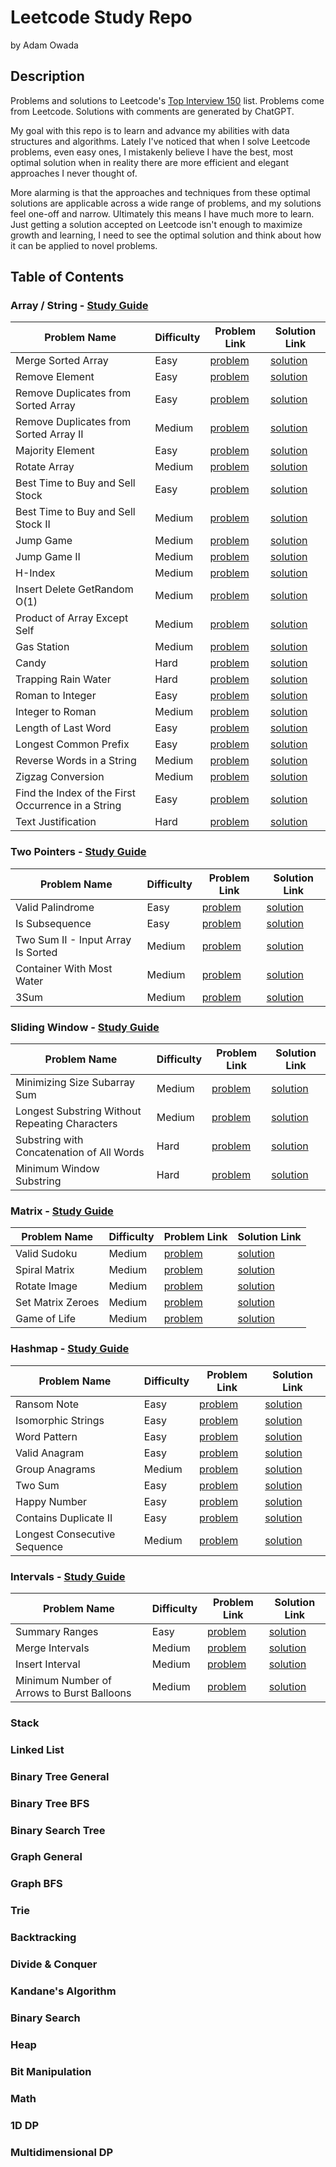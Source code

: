 # Leetcode Study Repo

by Adam Owada

## Description

Problems and solutions to Leetcode's [Top Interview 150](https://leetcode.com/studyplan/top-interview-150/) list. Problems come from Leetcode. Solutions with comments are generated by ChatGPT.

My goal with this repo is to learn and advance my abilities with data structures and algorithms. Lately I've noticed that when I solve Leetcode problems, even easy ones, I mistakenly believe I have the best, most optimal solution when in reality there are more efficient and elegant approaches I never thought of.

More alarming is that the approaches and techniques from these optimal solutions are applicable across a wide range of problems, and my solutions feel one-off and narrow. Ultimately this means I have much more to learn. Just getting a solution accepted on Leetcode isn't enough to maximize growth and learning, I need to see the optimal solution and think about how it can be applied to novel problems.

## Table of Contents

### Array / String - [Study Guide](array-string/study-guide.md)

| Problem Name                                     | Difficulty | Problem Link                                                         | Solution Link                                                        |
|--------------------------------------------------|------------|----------------------------------------------------------------------|----------------------------------------------------------------------|
| Merge Sorted Array                               | Easy       | [problem](array-string/merge-sorted-array/problem.md)                | [solution](array-string/merge-sorted-array/solution.md)              |
| Remove Element                                   | Easy       | [problem](array-string/remove-element/problem.md)                    | [solution](array-string/remove-element/solution.md)                  |
| Remove Duplicates from Sorted Array              | Easy       | [problem](array-string/remove-duplicates-from-sorted-array/problem.md) | [solution](array-string/remove-duplicates-from-sorted-array/solution.md) |
| Remove Duplicates from Sorted Array II           | Medium     | [problem](array-string/remove-duplicates-from-sorted-array-ii/problem.md)| [solution](array-string/remove-duplicates-from-sorted-array-ii/solution.md) |
| Majority Element                                 | Easy       | [problem](array-string/majority-element/problem.md)                  | [solution](array-string/majority-element/solution.md)                |
| Rotate Array                                     | Medium     | [problem](array-string/rotate-array/problem.md)                      | [solution](array-string/rotate-array/solution.md)                    |
| Best Time to Buy and Sell Stock                  | Easy       | [problem](array-string/best-time-to-buy-and-sell-stock/problem.md)     | [solution](array-string/best-time-to-buy-and-sell-stock/solution.md)   |
| Best Time to Buy and Sell Stock II               | Medium     | [problem](array-string/best-time-to-buy-and-sell-stock-ii/problem.md)   | [solution](array-string/best-time-to-buy-and-sell-stock-ii/solution.md) |
| Jump Game                                        | Medium     | [problem](array-string/jump-game/problem.md)                         | [solution](array-string/jump-game/solution.md)                       |
| Jump Game II                                     | Medium     | [problem](array-string/jump-game-ii/problem.md)                        | [solution](array-string/jump-game-ii/solution.md)                      |
| H-Index                                          | Medium     | [problem](array-string/h-index/problem.md)                           | [solution](array-string/h-index/solution.md)                         |
| Insert Delete GetRandom O(1)                     | Medium     | [problem](array-string/insert-delete-getrandom-o1/problem.md)          | [solution](array-string/insert-delete-getrandom-o1/solution.md)        |
| Product of Array Except Self                     | Medium     | [problem](array-string/product-of-array-except-self/problem.md)        | [solution](array-string/product-of-array-except-self/solution.md)      |
| Gas Station                                      | Medium     | [problem](array-string/gas-station/problem.md)                       | [solution](array-string/gas-station/solution.md)                      |
| Candy                                            | Hard       | [problem](array-string/candy/problem.md)                             | [solution](array-string/candy/solution.md)                           |
| Trapping Rain Water                              | Hard       | [problem](array-string/trapping-rain-water/problem.md)                 | [solution](array-string/trapping-rain-water/solution.md)               |
| Roman to Integer                                 | Easy       | [problem](array-string/roman-to-integer/problem.md)                    | [solution](array-string/roman-to-integer/solution.md)                  |
| Integer to Roman                                 | Medium     | [problem](array-string/integer-to-roman/problem.md)                    | [solution](array-string/integer-to-roman/solution.md)                  |
| Length of Last Word                              | Easy       | [problem](array-string/length-of-last-word/problem.md)                 | [solution](array-string/length-of-last-word/solution.md)               |
| Longest Common Prefix                            | Easy       | [problem](array-string/longest-common-prefix/problem.md)               | [solution](array-string/longest-common-prefix/solution.md)             |
| Reverse Words in a String                        | Medium     | [problem](array-string/reverse-words-in-a-string/problem.md)           | [solution](array-string/reverse-words-in-a-string/solution.md)         |
| Zigzag Conversion                                | Medium     | [problem](array-string/zigzag-conversion/problem.md)                   | [solution](array-string/zigzag-conversion/solution.md)                 |
| Find the Index of the First Occurrence in a String | Easy      | [problem](array-string/find-the-index-of-the-first-occurrence-in-a-string/problem.md) | [solution](array-string/find-the-index-of-the-first-occurrence-in-a-string/solution.md) |
| Text Justification                               | Hard       | [problem](array-string/text-justification/problem.md)                  | [solution](array-string/text-justification/solution.md)                |

### Two Pointers - [Study Guide](two-pointers/study-guide.md)

| Problem Name                                   | Difficulty | Problem Link                                                            | Solution Link                                                           |
|------------------------------------------------|------------|-------------------------------------------------------------------------|-------------------------------------------------------------------------|
| Valid Palindrome                               | Easy       | [problem](two-pointers/valid-palindrome/problem.md)                     | [solution](two-pointers/valid-palindrome/solution.md)                   |
| Is Subsequence                                 | Easy       | [problem](two-pointers/is-subsequence/problem.md)                       | [solution](two-pointers/is-subsequence/solution.md)                     |
| Two Sum II - Input Array Is Sorted             | Medium     | [problem](two-pointers/two-sum-ii-input-array-is-sorted/problem.md)       | [solution](two-pointers/two-sum-ii-input-array-is-sorted/solution.md)     |
| Container With Most Water                      | Medium     | [problem](two-pointers/container-with-most-water/problem.md)            | [solution](two-pointers/container-with-most-water/solution.md)          |
| 3Sum                                           | Medium     | [problem](two-pointers/3sum/problem.md)                                 | [solution](two-pointers/3sum/solution.md)                               |

### Sliding Window - [Study Guide](sliding-window/study-guide.md)

| Problem Name                                      | Difficulty | Problem Link                                                                    | Solution Link                                                                   |
|---------------------------------------------------|------------|---------------------------------------------------------------------------------|---------------------------------------------------------------------------------|
| Minimizing Size Subarray Sum                      | Medium     | [problem](sliding-window/minimizing-size-subarray-sum/problem.md)                | [solution](sliding-window/minimizing-size-subarray-sum/solution.md)               |
| Longest Substring Without Repeating Characters    | Medium     | [problem](sliding-window/longest-substring-without-repeating-characters/problem.md)| [solution](sliding-window/longest-substring-without-repeating-characters/solution.md)|
| Substring with Concatenation of All Words         | Hard       | [problem](sliding-window/substring-with-concatenation-of-all-words/problem.md)     | [solution](sliding-window/substring-with-concatenation-of-all-words/solution.md)     |
| Minimum Window Substring                          | Hard       | [problem](sliding-window/minimum-window-substring/problem.md)                    | [solution](sliding-window/minimum-window-substring/solution.md)                   |

### Matrix - [Study Guide](matrix/study-guide.md)

| Problem Name               | Difficulty | Problem Link                                                    | Solution Link                                                   |
|----------------------------|------------|-----------------------------------------------------------------|-----------------------------------------------------------------|
| Valid Sudoku               | Medium     | [problem](matrix/valid-sudoku/problem.md)                       | [solution](matrix/valid-sudoku/solution.md)                     |
| Spiral Matrix              | Medium     | [problem](matrix/spiral-matrix/problem.md)                      | [solution](matrix/spiral-matrix/solution.md)                    |
| Rotate Image               | Medium     | [problem](matrix/rotate-image/problem.md)                       | [solution](matrix/rotate-image/solution.md)                     |
| Set Matrix Zeroes          | Medium     | [problem](matrix/set-matrix-zeroes/problem.md)                  | [solution](matrix/set-matrix-zeroes/solution.md)                |
| Game of Life               | Medium     | [problem](matrix/game-of-life/problem.md)                       | [solution](matrix/game-of-life/solution.md)                     |

### Hashmap - [Study Guide](hashmap/study-guide.md)

| Problem Name                   | Difficulty | Problem Link                                                       | Solution Link                                                       |
|--------------------------------|------------|--------------------------------------------------------------------|---------------------------------------------------------------------|
| Ransom Note                    | Easy       | [problem](hashmap/ransom-note/problem.md)                          | [solution](hashmap/ransom-note/solution.md)                         |
| Isomorphic Strings             | Easy       | [problem](hashmap/isomorphic-strings/problem.md)                   | [solution](hashmap/isomorphic-strings/solution.md)                  |
| Word Pattern                   | Easy       | [problem](hashmap/word-pattern/problem.md)                         | [solution](hashmap/word-pattern/solution.md)                        |
| Valid Anagram                  | Easy       | [problem](hashmap/valid-anagram/problem.md)                        | [solution](hashmap/valid-anagram/solution.md)                       |
| Group Anagrams                 | Medium     | [problem](hashmap/group-anagrams/problem.md)                       | [solution](hashmap/group-anagrams/solution.md)                      |
| Two Sum                        | Easy       | [problem](hashmap/two-sum/problem.md)                              | [solution](hashmap/two-sum/solution.md)                             |
| Happy Number                   | Easy       | [problem](hashmap/happy-number/problem.md)                         | [solution](hashmap/happy-number/solution.md)                        |
| Contains Duplicate II          | Easy       | [problem](hashmap/contains-duplicate-ii/problem.md)                | [solution](hashmap/contains-duplicate-ii/solution.md)               |
| Longest Consecutive Sequence   | Medium     | [problem](hashmap/longest-consecutive-sequence/problem.md)           | [solution](hashmap/longest-consecutive-sequence/solution.md)          |

### Intervals - [Study Guide](intervals/study-guide.md)

| Problem Name                                      | Difficulty | Problem Link                                                                   | Solution Link                                                                   |
|---------------------------------------------------|------------|--------------------------------------------------------------------------------|---------------------------------------------------------------------------------|
| Summary Ranges                                    | Easy       | [problem](intervals/summary-ranges/problem.md)                                 | [solution](intervals/summary-ranges/solution.md)                                |
| Merge Intervals                                   | Medium     | [problem](intervals/merge-intervals/problem.md)                                | [solution](intervals/merge-intervals/solution.md)                               |
| Insert Interval                                   | Medium     | [problem](intervals/insert-interval/problem.md)                                | [solution](intervals/insert-interval/solution.md)                               |
| Minimum Number of Arrows to Burst Balloons        | Medium     | [problem](intervals/minimum-number-of-arrows-to-burst-balloons/problem.md)      | [solution](intervals/minimum-number-of-arrows-to-burst-balloons/solution.md)      |

### Stack

### Linked List

### Binary Tree General

### Binary Tree BFS

### Binary Search Tree

### Graph General

### Graph BFS

### Trie

### Backtracking

### Divide & Conquer

### Kandane's Algorithm

### Binary Search

### Heap

### Bit Manipulation

### Math

### 1D DP

### Multidimensional DP
